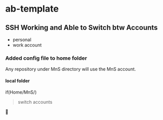 # ab-template

## SSH Working and Able to Switch btw Accounts

- personal
- work account


### Added config file to home folder 

Any repository under MnS directory will use the MnS account.

#### local folder
if(Home/MnS/)
> switch accounts


:100:






